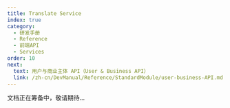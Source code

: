 ```yaml
---
title: Translate Service
index: true
category:
  - 研发手册
  - Reference
  - 前端API
  - Services
order: 10
next:
  text: 用户与商业主体 API（User & Business API）
  link: /zh-cn/DevManual/Reference/StandardModule/user-business-API.md
---
```


文档正在筹备中，敬请期待...